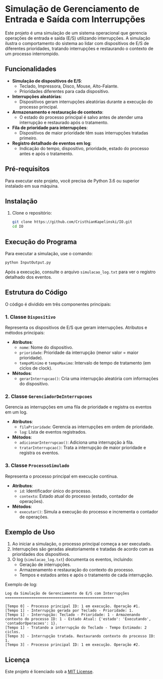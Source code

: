 
# Simulação de Gerenciamento de Entrada e Saída com Interrupções

Este projeto é uma simulação de um sistema operacional que gerencia operações de entrada e saída (E/S) utilizando interrupções. A simulação ilustra o comportamento do sistema ao lidar com dispositivos de E/S de diferentes prioridades, tratando interrupções e restaurando o contexto de um processo interrompido.

## Funcionalidades

- **Simulação de dispositivos de E/S**:
  - Teclado, Impressora, Disco, Mouse, Alto-Falante.
  - Prioridades diferentes para cada dispositivo.
- **Interrupções aleatórias**:
  - Dispositivos geram interrupções aleatórias durante a execução do processo principal.
- **Armazenamento e restauração de contexto**:
  - O estado do processo principal é salvo antes de atender uma interrupção e restaurado após o tratamento.
- **Fila de prioridade para interrupções**:
  - Dispositivos de maior prioridade têm suas interrupções tratadas primeiro.
- **Registro detalhado de eventos em log**:
  - Indicação do tempo, dispositivo, prioridade, estado do processo antes e após o tratamento.

## Pré-requisitos

Para executar este projeto, você precisa de Python 3.6 ou superior instalado em sua máquina.

## Instalação

1. Clone o repositório:

   ```bash
   git clone https://github.com/CristhianKapelinski/IO.git
   cd IO
   ```

## Execução do Programa

Para executar a simulação, use o comando:

```bash
python InputOutput.py
```

Após a execução, consulte o arquivo `simulacao_log.txt` para ver o registro detalhado dos eventos.

## Estrutura do Código

O código é dividido em três componentes principais:

### 1. Classe `Dispositivo`
Representa os dispositivos de E/S que geram interrupções. Atributos e métodos principais:
- **Atributos**:
  - `nome`: Nome do dispositivo.
  - `prioridade`: Prioridade da interrupção (menor valor = maior prioridade).
  - `tempoMinimo` e `tempoMaximo`: Intervalo de tempo de tratamento (em ciclos de clock).
- **Métodos**:
  - `gerarInterrupcao()`: Cria uma interrupção aleatória com informações do dispositivo.

### 2. Classe `GerenciadorDeInterrupcoes`
Gerencia as interrupções em uma fila de prioridade e registra os eventos em um log.
- **Atributos**:
  - `filaPrioridade`: Gerencia as interrupções em ordem de prioridade.
  - `log`: Lista de eventos registrados.
- **Métodos**:
  - `adicionarInterrupcao()`: Adiciona uma interrupção à fila.
  - `tratarInterrupcao()`: Trata a interrupção de maior prioridade e registra os eventos.

### 3. Classe `ProcessoSimulado`
Representa o processo principal em execução contínua.
- **Atributos**:
  - `id`: Identificador único do processo.
  - `contexto`: Estado atual do processo (estado, contador de operações).
- **Métodos**:
  - `executar()`: Simula a execução do processo e incrementa o contador de operações.

## Exemplo de Uso

1. Ao iniciar a simulação, o processo principal começa a ser executado.
2. Interrupções são geradas aleatoriamente e tratadas de acordo com as prioridades dos dispositivos.
3. O log (`simulacao_log.txt`) documenta os eventos, incluindo:
   - Geração de interrupções.
   - Armazenamento e restauração do contexto do processo.
   - Tempos e estados antes e após o tratamento de cada interrupção.

Exemplo de log:

```
Log da Simulação de Gerenciamento de E/S com Interrupções
==================================================

[Tempo 0] - Processo principal ID: 1 em execução. Operação #1.
[Tempo 1] - Interrupção gerada por Teclado - Prioridade: 1.
[Tempo 1] - Interrupção: Teclado - Prioridade: 1 - Armazenando contexto do processo ID: 1 - Estado Atual: {'estado': 'Executando', 'contadorOperacoes': 1}.
[Tempo 1] - Tratando a interrupção do Teclado - Tempo Estimado: 2 ciclos.
[Tempo 3] - Interrupção tratada. Restaurando contexto do processo ID: 1.
[Tempo 3] - Processo principal ID: 1 em execução. Operação #2.
```
## Licença

Este projeto é licenciado sob a [MIT License](LICENSE).
